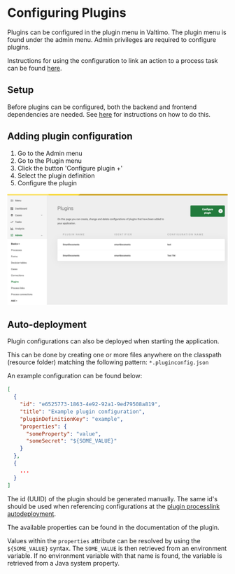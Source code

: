 # Configuring Plugins

Plugins can be configured in the plugin menu in Valtimo. The plugin menu is found under the admin menu. Admin privileges
are required to configure plugins.

Instructions for using the configuration to link an action to a process task can be found 
[here](../process-link/create-process-link.md).

## Setup
Before plugins can be configured, both the backend and frontend dependencies are needed. 
See [here](../../getting-started/modules/core/plugin.md) for instructions on how to do this.

## Adding plugin configuration

1. Go to the Admin menu
2. Go to the Plugin menu
3. Click the button 'Configure plugin +'
4. Select the plugin definition
5. Configure the plugin

![Configuring a plugin](img/configure-plugin.png)

## Auto-deployment
Plugin configurations can also be deployed when starting the application.

This can be done by creating one or more files anywhere on the classpath (resource folder) matching the following pattern: 
`*.pluginconfig.json`

An example configuration can be found below:
```json
[
  {
    "id": "e6525773-1863-4e92-92a1-9ed79508a819",
    "title": "Example plugin configuration",
    "pluginDefinitionKey": "example",
    "properties": {
      "someProperty": "value",
      "someSecret": "${SOME_VALUE}"
    }
  },
  {
    ...
  }
]
```

The id (UUID) of the plugin should be generated manually. The same id's should be used when referencing configurations
at the [plugin processlink autodeployment](../process-link/create-process-link.md#configuration-by-autodeployment).

The available properties can be found in the documentation of the plugin.

Values within the `properties` attribute can be resolved by using the `${SOME_VALUE}` syntax. The `SOME_VALUE` is then
retrieved from an environment variable. If no environment variable with that name is found, the variable is retrieved
from a Java system property. 
